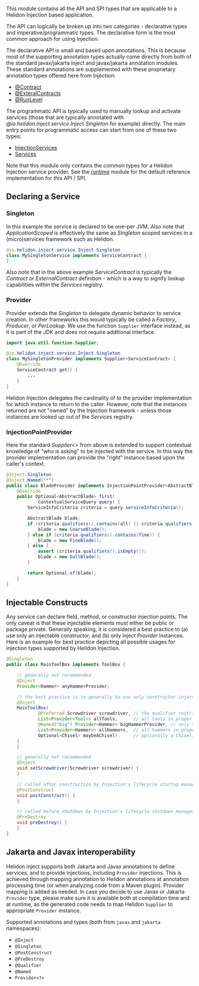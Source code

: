 This module contains all the API and SPI types that are applicable to a Helidon Injection based application.

The API can logically be broken up into two categories - declarative types and imperative/programmatic types. The declarative form is the most common approach for using Injection.

The declarative API is small and based upon annotations. This is because most of the supporting annotation types actually come directly from both of the standard javax/jakarta inject and javax/jakarta annotation modules. These standard annotations are supplemented with these proprietary annotation types offered here from Injection:

* [@Contract](src/main/java/io/helidon/inject/api/Contract.java)
* [@ExteralContracts](src/main/java/io/helidon/inject/api/ExternalContracts.java)
* [@RunLevel](src/main/java/io/helidon/inject/api/RunLevel.java)

The programmatic API is typically used to manually lookup and activate services (those that are typically annotated with <i>@io.helidon.inject.service.Inject.Singleton</i> for example) directly. The main entry points for programmatic access can start from one of these two types:

* [InjectionServices](src/main/java/io/helidon/inject/api/InjectionServices.java)
* [Services](src/main/java/io/helidon/inject/api/Services.java)

Note that this module only contains the common types for a Helidon Injection service provider. See the [runtime](../runtime) module for the default reference implementation for this API / SPI.

## Declaring a Service

### Singleton
In this example the service is declared to be one-per JVM. Also note that <i>ApplicationScoped</i> is effectively the same as <i>Singleton</i> scoped services in a (micro)services framework such as Helidon.

```java
@io.helidon.inject.service.Inject.Singleton
class MySingletonService implements ServiceContract {
}

```

Also note that in the above example <i>ServiceContract</i> is typically the <i>Contract</i> or <i>ExternalContract</i> definition - which is a way to signify lookup capabilities within the <i>Services</i> registry.

### Provider
Provider extends the <i>Singleton</i> to delegate dynamic behavior to service creation. In other frameworks this would typically be called a <i>Factory</i>, <i>Producer</i>, or <i>PerLookup</i>.
We use the function `Supplier` interface instead, as it is part of the JDK and does not require additional interface.

```java
import java.util.function.Supplier;

@io.helidon.inject.service.Inject.Singleton
class MySingletonProvider implements Supplier<ServiceContract> {
    @Override
    ServiceContract get() {
        ...
    }
}
```

Helidon Injection delegates the cardinality of to the provider implementation for which instance to return to the caller. However, note that the instances returned are not "owned" by the Injection framework - unless those instances are looked up out of the <i>Services</i> registry.

### InjectionPointProvider
Here the standard <i>Supplier<></i> from above is extended to support contextual knowledge of "who is asking" to be injected with the service. In this way the provider implementation can provide the "right" instance based upon the caller's context.

```java
@Inject.Singleton
@Inject.Named("*")
public class BladeProvider implements InjectionPointProvider<AbstractBlade> {
    @Override
    public Optional<AbstractBlade> first(
            ContextualServiceQuery query) {
        ServiceInfoCriteria criteria = query.serviceInfoCriteria();

        AbstractBlade blade;
        if (criteria.qualifiers().contains(all) || criteria.qualifiers().contains(coarse)) {
            blade = new CoarseBlade();
        } else if (criteria.qualifiers().contains(fine)) {
            blade = new FineBlade();
        } else {
            assert (criteria.qualifiers().isEmpty());
            blade = new DullBlade();
        }

        return Optional.of(blade);
    }
}
```

## Injectable Constructs
Any service can declare field, method, or constructor injection points. The only caveat is that these injectable elements must either be public or package private. Generally speaking, it is considered a best practice to (a) use only an injectable constructor, and (b) only inject <i>Provider</i> instances. Here is an example for best practice depicting all possible usages for injection types supported by Helidon Injection.

```java
@Singleton
public class MainToolBox implements ToolBox {

    // generally not recommended
    @Inject
    Provider<Hammer> anyHammerProvider;

    // the best practice is to generally to use only constructor injection with Provider-wrapped types
    @Inject
    MainToolBox(
            @Preferred Screwdriver screwdriver, // the qualifier restricts to the "preferred" screwdriver
            List<Provider<Tool>> allTools,      // all tools in proper weighted/ranked order
            @Named("big") Provider<Hammer> bigHammerProvider, // only the hammer provider qualified with name "big"
            List<Provider<Hammer>> allHammers,  // all hammers in proper weighted/ranked order
            Optional<Chisel> maybeAChisel)      // optionally a Chisel, activated
    {
    }

    // generally not recommended
    @Inject
    void setScrewdriver(Screwdriver screwdriver) {
    }

    // called after construction by Injection's lifecycle startup management
    @PostConstruct
    void postConstruct() {
    }

    // called before shutdown by Injection's lifecycle shutdown management
    @PreDestroy
    void preDestroy() {
    }
}

```

## Jakarta and Javax interoperability

Helidon inject supports both Jakarta and Javax annotations to define services, and to provide injections, including
`Provider` injections.
This is achieved through mapping annotation to Helidon annotations at annotation processing time (or when analyzing code from a Maven plugin).
Provider mapping is added as needed. In case you decide to use Javax or Jakarta `Provider` type, please
make sure it is available both at compilation time and at runtime, as the generated code needs to map Helidon `Supplier` to appropriate `Provider` instance.

Supported annotations and types (both from `javax` and `jakarta` namespaces):

- `@Inject`
- `@Singleton`
- `@PostConstruct`
- `@PreDestroy`
- `@Qualifier`
- `@Named`
- `Provider<?>`
